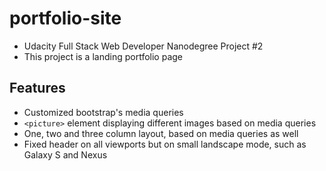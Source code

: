 # portfolio-site

* Udacity Full Stack Web Developer Nanodegree Project #2
* This project is a landing portfolio page

## Features
* Customized bootstrap's media queries
* `<picture>` element displaying different images based on media queries
* One, two and three column layout, based on media queries as well
* Fixed header on all viewports but on small landscape mode, such as Galaxy S and Nexus
